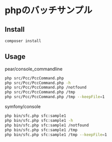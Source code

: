 # phpのバッチサンプル

## Install
```bash
composer install
```

## Usage

pear/console_commandline
```bash
php src/Pcc/PccCommand.php
php src/Pcc/PccCommand.php -h
php src/Pcc/PccCommand.php /notfound
php src/Pcc/PccCommand.php /tmp
php src/Pcc/PccCommand.php /tmp --keepFile=1  
```

symfony/console
```bash
php bin/sfc.php sfc:sample1
php bin/sfc.php sfc:sample1 -h
php bin/sfc.php sfc:sample1 /notfound
php bin/sfc.php sfc:sample1 /tmp
php bin/sfc.php sfc:sample1 /tmp --keepFile=1
```
